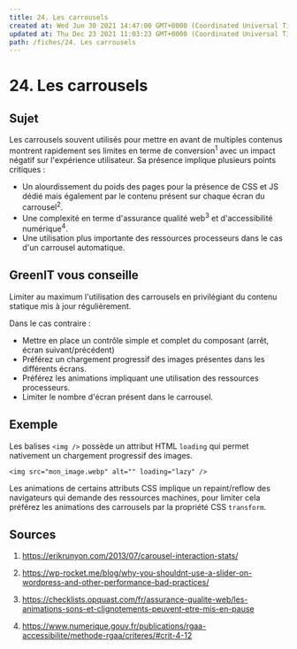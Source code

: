 ```yaml
---
title: 24. Les carrousels
created at: Wed Jun 30 2021 14:47:00 GMT+0000 (Coordinated Universal Time)
updated at: Thu Dec 23 2021 11:03:23 GMT+0000 (Coordinated Universal Time)
path: /fiches/24. Les carrousels
---
```


# 24. Les carrousels

## Sujet

Les carrousels souvent utilisés pour mettre en avant de multiples contenus montrent rapidement ses limites en terme de conversion<sup>1</sup> avec un impact négatif sur l'expérience utilisateur. Sa présence implique plusieurs points critiques :

- Un alourdissement du poids des pages pour la présence de CSS et JS dédié mais également par le contenu présent sur chaque écran du carrousel<sup>2</sup>.
- Une complexité en terme d'assurance qualité web<sup>3</sup> et d'accessibilité numérique<sup>4</sup>.
- Une utilisation plus importante des ressources processeurs dans le cas d'un carrousel automatique.

## GreenIT vous conseille

Limiter au maximum l'utilisation des carrousels en privilégiant du contenu statique mis à jour régulièrement.

Dans le cas contraire :

- Mettre en place un contrôle simple et complet du composant (arrêt, écran suivant/précédent)
- Préférez un chargement progressif des images présentes dans les différents écrans.
- Préférez les animations impliquant une utilisation des ressources processeurs.
- Limiter le nombre d'écran présent dans le carrousel.

## Exemple

Les balises `<img />` possède un attribut HTML `loading` qui permet nativement un chargement progressif des images.

`<img src="mon_image.webp" alt="" loading="lazy" />`

Les animations de certains attributs CSS implique un repaint/reflow des navigateurs qui demande des ressources machines, pour limiter cela préférez les animations des carrousels par la propriété CSS `transform`.

## Sources

1.  <https://erikrunyon.com/2013/07/carousel-interaction-stats/>

2.  <https://wp-rocket.me/blog/why-you-shouldnt-use-a-slider-on-wordpress-and-other-performance-bad-practices/>

3.  <https://checklists.opquast.com/fr/assurance-qualite-web/les-animations-sons-et-clignotements-peuvent-etre-mis-en-pause>

4.  <https://www.numerique.gouv.fr/publications/rgaa-accessibilite/methode-rgaa/criteres/#crit-4-12>
